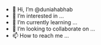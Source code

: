 - 👋 Hi, I’m @duniahabhab
- 👀 I’m interested in ...
- 🌱 I’m currently learning ...
- 💞️ I’m looking to collaborate on ...
- 📫 How to reach me ...

<!---
duniahabhab/duniahabhab is a ✨ special ✨ repository because its `README.md` (this file) appears on your GitHub profile.
You can click the Preview link to take a look at your changes.
--->
